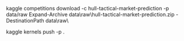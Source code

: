 kaggle competitions download -c hull-tactical-market-prediction -p data/raw
Expand-Archive data\raw\hull-tactical-market-prediction.zip -DestinationPath data\raw\


kaggle kernels push -p .